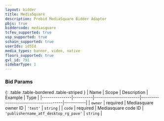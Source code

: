 ```yaml
---
layout: bidder
title: MediaSquare
description: Prebid MediaSquare Bidder Adapter
pbjs: true
biddercode: mediasquare
tcfeu_supported: true
usp_supported: true
schain_supported: true
userIds: id5Id
media_types: banner, video, native
floors_supported: true
gvl_id: 791
sidebarType: 1
---
```



### Bid Params

{: .table .table-bordered .table-striped }
| Name          | Scope    | Description           | Example                              | Type      |
|---------------|----------|-----------------------|--------------------------------------|-----------|
| `owner`      | required | Mediasquare owner ID  | `'test'`                               | `string`  |
| `code`        | required | Mediasquare code ID   | `'publishername_atf_desktop_rg_pave'`  | `string`  |
